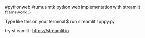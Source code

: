 #pythonweb
#rumus mtk
python web implementation with streamlit framework :)

Type like this on your terminal
$ run streamlit apppy.py

try streamlit : https://streamlit.io
